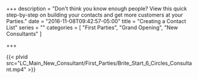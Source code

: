 +++
description = "Don't think you know enough people? View this quick step-by-step on building your contacts and get more customers at your Parties."
date = "2016-11-08T09:42:57-05:00"
title = "Creating a Contact List"
series = ""
categories = [
  "First Parties",
  "Grand Opening",
  "New Consultants"
]

+++

{{< plvid src="LC_Main_New_Consultant/First_Parties/Brite_Start_6_Circles_Consultant.mp4" >}}
